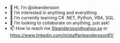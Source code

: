 - 👋 Hi, I’m @sleandersson
- 👀 I’m interested in anything and everything
- 🌱 I’m currently learning C# .NET, Python, VBA, SQL.
- 💞️ I’m looking to collaborate on anything, just ask!
- 📫 How to reach me Sleandersson@yahoo.se or https://www.linkedin.com/in/staffanleandersson81/

<!---
sleandersson/sleandersson is a ✨ special ✨ repository because its `README.md` (this file) appears on your GitHub profile.
You can click the Preview link to take a look at your changes.
--->
